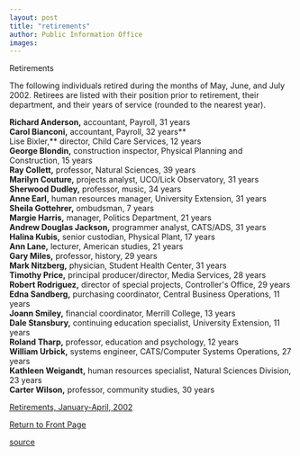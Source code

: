 ```yaml
---
layout: post
title: "retirements"
author: Public Information Office
images:
---
```


Retirements

The following individuals retired during the months of May, June, and July 2002. Retirees are listed with their position prior to retirement, their department, and their years of service (rounded to the nearest year).

**Richard Anderson,** accountant, Payroll, 31 years  
**Carol Bianconi,** accountant, Payroll, 32 years**  
Lise Bixler,** director, Child Care Services, 12 years  
**George Blondin,** construction inspector, Physical Planning and Construction, 15 years   
**Ray Collett,** professor, Natural Sciences, 39 years   
**Marilyn Couture,** projects analyst, UCO/Lick Observatory, 31 years   
**Sherwood Dudley,** professor, music, 34 years  
**Anne Earl,** human resources manager, University Extension, 31 years  
**Sheila Gottehrer,** ombudsman, 7 years   
**Margie Harris,** manager, Politics Department, 21 years  
**Andrew Douglas Jackson,** programmer analyst, CATS/ADS, 31 years  
**Halina Kubis,** senior custodian, Physical Plant, 17 years  
**Ann Lane,** lecturer, American studies, 21 years  
**Gary Miles,** professor, history, 29 years  
**Mark Nitzberg,** physician, Student Health Center, 31 years  
**Timothy Price,** principal producer/director, Media Services, 28 years   
**Robert Rodriguez,** director of special projects, Controller's Office, 29 years  
**Edna Sandberg,** purchasing coordinator, Central Business Operations, 11 years  
**Joann Smiley,** financial coordinator, Merrill College, 13 years  
**Dale Stansbury,** continuing education specialist, University Extension, 11 years  
**Roland Tharp,** professor, education and psychology, 12 years  
**William Urbick,** systems engineer, CATS/Computer Systems Operations, 27 years  
**Kathleen Weigandt,** human resources specialist, Natural Sciences Division, 23 years  
**Carter Wilson,** professor, community studies, 30 years

[Retirements, January-April, 2002][1]  

[Return to Front Page][2]

[1]: http://www.ucsc.edu/currents/01-02/05-20/retirements.html
[2]: http://currents.ucsc.edu/

[source](http://www1.ucsc.edu/currents/02-03/09-16/retirements.html "Permalink to retirements")
